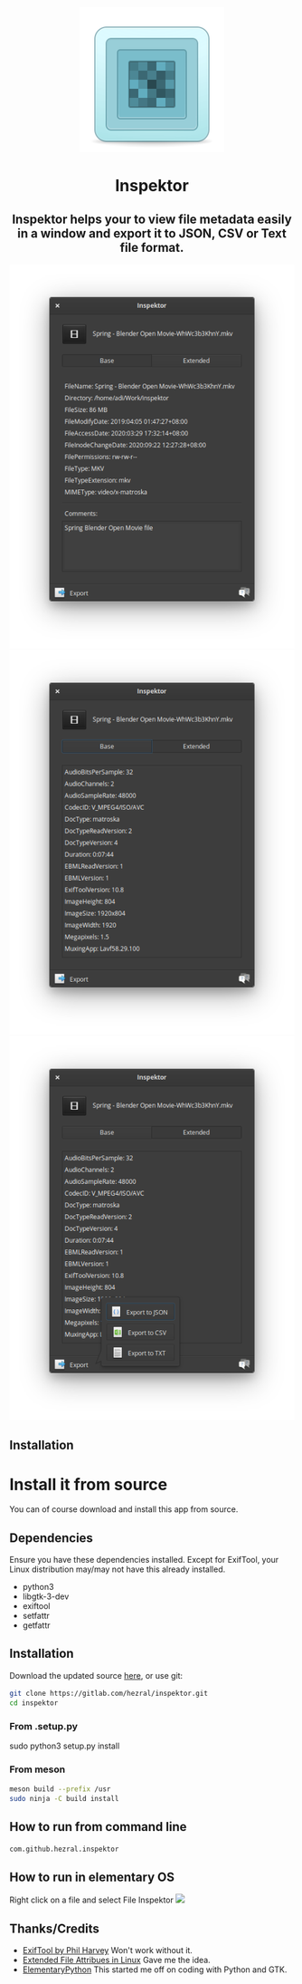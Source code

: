 <div align="center">

![icon](data/icons/com.github.hezral.inspektor.svg)

# Inspektor

## Inspektor helps your to view file metadata easily in a window and export it to JSON, CSV or Text file format. 
</div>
  
<div align="center">

![Screenshot 01](data/screenshot-01.png?raw=true)
![Screenshot 02](data/screenshot-02.png?raw=true)
![Screenshot 03](data/screenshot-03.png?raw=true)


</div>

## Installation

# Install it from source

You can of course download and install this app from source.

## Dependencies

Ensure you have these dependencies installed. 
Except for ExifTool, your Linux distribution may/may not have this already installed. 

* python3
* libgtk-3-dev
* exiftool
* setfattr
* getfattr

## Installation

Download the updated source [here](https://gitlab.com/hezral/inspektor/archive/master.zip), or use git:
```bash
git clone https://gitlab.com/hezral/inspektor.git
cd inspektor
```

### From .setup.py
sudo python3 setup.py install


### From meson
```bash
meson build --prefix /usr
sudo ninja -C build install
```

## How to run from command line
```bash
com.github.hezral.inspektor
```

## How to run in elementary OS
Right click on a file and select File Inspektor
![](data/action.gif)

## Thanks/Credits

- [ExifTool by Phil Harvey](https://exiftool.org/) Won't work without it. 
- [Extended File Attribues in Linux](https://www.linuxtoday.com/blog/extended-file-attributes-rock.html) Gave me the idea.
- [ElementaryPython](https://github.com/mirkobrombin/ElementaryPython) This started me off on coding with Python and GTK. 
